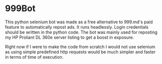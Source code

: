# 999Bot
This python selenium bot was made as a free alternative to 999.md's paid feature to automatically repost ads. It runs headlessly. Login credentials should be written in the python code.
The bot was mainly used for reposting my HP Proliant DL 360e server listing to get a boost in exposure.

Right now if I were to make the code from scratch I would not use selenium as using simple predefined http requests would be much simpler and faster in terms of time of execution.
